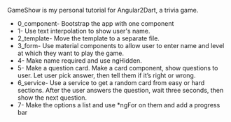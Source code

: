 GameShow is my personal tutorial for Angular2Dart, a trivia game.

- 0_component- Bootstrap the app with one component
- 1- Use text interpolation to show user's name.
- 2_template- Move the template to a separate file.
- 3_form- Use material components to allow user to enter name and level at which they want to play the game.
- 4- Make name required and use ngHidden.
- 5- Make a question card. Make a card component, show questions to user.  Let user pick answer, then tell them if it’s right or wrong.
- 6_service- Use a service to get a random card from easy or hard sections.  After the user answers the question, wait three seconds, then show the next question.
- 7- Make the options a list and use *ngFor on them and add a progress bar
